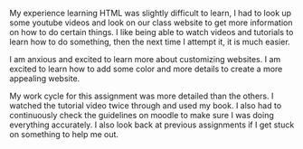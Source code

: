 My experience learning HTML was slightly difficult to learn, I had to look up some youtube videos and look on our class website to get more information on how to do certain things. I like being able to watch videos and tutorials to learn how to do something, then the next time I attempt it, it is much easier.

I am anxious and excited to learn more about customizing websites. I am excited to learn how to add some color and more details to create a more appealing website.

My work cycle for this assignment was more detailed than the others. I watched the tutorial video twice through and used my book. I also had to continuously check the guidelines on moodle to make sure I was doing everything accurately. I also look back at previous assignments if I get stuck on something to help me out. 
